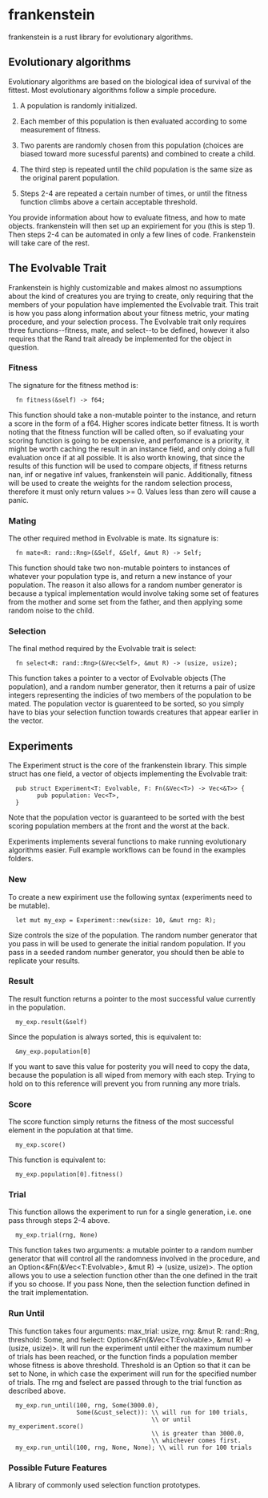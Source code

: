# frankenstein
frankenstein is a rust library for evolutionary algorithms.

## Evolutionary algorithms 
Evolutionary algorithms are based on the biological idea of survival of the fittest. Most evolutionary algorithms follow a simple procedure. 
   1. A population is randomly initialized. 
    
   2. Each member of this population is then evaluated according to some measurement of fitness. 
    
   3. Two parents are randomly chosen from this population (choices are biased toward more sucessful parents) and combined to create a child.
    
   4. The third step is repeated until the child population is the same size as the original parent population.
   
   5. Steps 2-4 are repeated a certain number of times, or until the fitness function climbs above a certain acceptable threshold. 
    
You provide information about how to evaluate fitness, and how to mate objects. frankenstein will then set up an expiriement for you (this is step 1). Then steps 2-4 can be automated in only a few lines of code. Frankenstein will take care of the rest.

## The Evolvable Trait
Frankenstein is highly customizable and makes almost no assumptions about the kind of creatures you are trying to create, only requiring that the members of your population have implemented the Evolvable trait.  This trait is how you pass along information about your fitness metric, your mating procedure, and your selection process. The Evolvable trait only requires three functions--fitness, mate, and select--to be defined, however it also requires that the Rand trait already be implemented for the object in question.

### Fitness
The signature for the fitness method is:

      fn fitness(&self) -> f64;

This function should take a non-mutable pointer to the instance, and return a score in the form of a f64. Higher scores indicate better fitness. It is worth noting that the fitness function will be called often, so if evaluating your scoring function is going to be expensive, and perfomance is a priority, it might be worth caching the result in an instance field, and only doing a full evaluation once if at all possible. It is also worth knowing, that since the results of this function will be used to compare objects, if fitness returns nan, inf or negative inf values, frankenstein will panic. Additionally, fitness will be used to create the weights for the random selection process, therefore it must only return values >= 0. Values less than zero will cause a panic.

### Mating
The other required method in Evolvable is mate. Its signature is:

      fn mate<R: rand::Rng>(&Self, &Self, &mut R) -> Self;
      
This function should take two non-mutable pointers to instances of whatever your population type is, and return a new instance of your population. The reason it also allows for a random number generator is because a typical implementation would involve taking some set of features from the mother and some set from the father, and then applying some random noise to the child.

### Selection
The final method required by the Evolvable trait is select:

      fn select<R: rand::Rng>(&Vec<Self>, &mut R) -> (usize, usize);
      
This function takes a pointer to a vector of Evolvable objects (The population), and a random number generator, then it returns a pair of usize integers representing the indicies of two members of the population to be mated. The population vector is guarenteed to be sorted, so you simply have to bias your selection function towards creatures that appear earlier in the vector.


## Experiments
The Experiment struct is the core of the frankenstein library. This simple struct has one field, a vector of objects implementing the Evolvable trait:

      pub struct Experiment<T: Evolvable, F: Fn(&Vec<T>) -> Vec<&T>> {
            pub population: Vec<T>,
      }

Note that the population vector is guaranteed to be sorted with the best scoring population members at the front and the worst at the back.

Experiments implements several functions to make running evolutionary algorithms easier. Full example workflows can be found in the examples folders.

### New
To create a new expiriment use the following syntax (experiments need to be mutable).

      let mut my_exp = Experiment::new(size: 10, &mut rng: R);

Size controls the size of the population. The random number generator that you pass in will be used to generate the initial random population. If you pass in a seeded random number generator, you should then be able to replicate your results.

### Result
The result function returns a pointer to the most successful value currently in the population.

      my_exp.result(&self)
      
Since the population is always sorted, this is equivalent to:

      &my_exp.population[0]

If you want to save this value for posterity you will need to copy the data, because the population is all wiped from memory with each step. Trying to hold on to this reference will prevent you from running any more trials.

### Score
The score function simply returns the fitness of the most successful element in the population at that time.

      my_exp.score()
      
This function is equivalent to:

      my_exp.population[0].fitness()

### Trial
This function allows the experiment to run for a single generation, i.e. one pass through steps 2-4 above.

      my_exp.trial(rng, None)
      
This function takes two arguments: a mutable pointer to a random number generator that will control all the randomness involved in the procedure, and an Option<&Fn(&Vec<T:Evolvable>, &mut R)  -> (usize, usize)>. The option allows you to use a selection function other than the one defined in the trait if you so choose. If you pass None, then the selection function defined in the trait implementation.
      
### Run Until
This function takes four arguments: max_trial: usize, rng: &mut R: rand::Rng, threshold: Some<f64>, and fselect: Option<&Fn(&Vec<T:Evolvable>, &mut R)  -> (usize, usize)>. It will run the experiment until either the maximum number of trials has been reached, or the function finds a population member whose fitness is above threshold. Threshold is an Option so that it can be set to None, in which case the experiment will run for the specified number of trials. The rng and fselect are passed through to the trial function as described above.

      
      my_exp.run_until(100, rng, Some(3000.0),
                       Some(&cust_select)): \\ will run for 100 trials, 
                                            \\ or until my_experiment.score() 
                                            \\ is greater than 3000.0, 
                                            \\ whichever comes first. 
      my_exp.run_until(100, rng, None, None); \\ will run for 100 trials

### Possible Future Features
A library of commonly used selection function prototypes.

